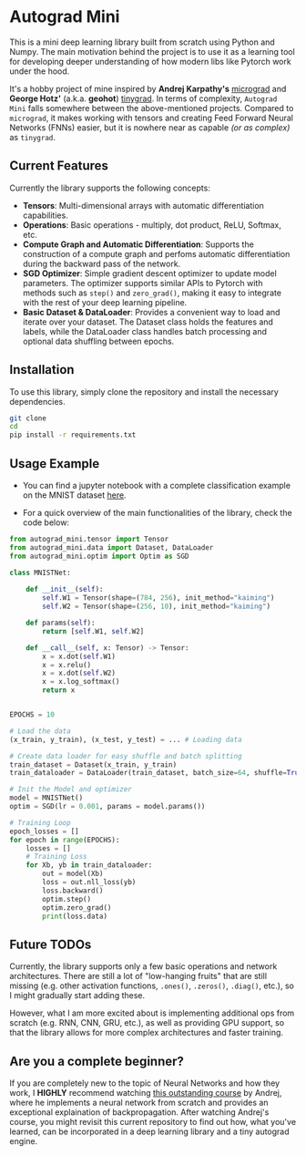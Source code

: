 # Autograd Mini 

This is a mini deep learning library built from scratch using Python and Numpy. The main motivation behind the project is to use it as a learning tool for developing deeper understanding of how modern libs like Pytorch work under the hood.

It's a hobby project of mine inspired by **Andrej Karpathy's** [micrograd](https://github.com/karpathy/micrograd) and **George Hotz'** (a.k.a. **geohot**) [tinygrad](https://github.com/tinygrad/tinygrad). In terms of complexity, `Autograd Mini` falls somewhere between the above-mentioned projects. Compared to `micrograd`, it makes working with tensors and creating Feed Forward Neural Networks (FNNs) easier, but it is nowhere near as capable *(or as complex)* as `tinygrad`. 

## Current Features

Currently the library supports the following concepts:

- **Tensors**: Multi-dimensional arrays with automatic differentiation capabilities.
- **Operations**: Basic operations - multiply, dot product, ReLU, Softmax, etc.
- **Compute Graph and Automatic Differentiation**: Supports the construction of a compute graph and perfoms automatic differentiation during the backward pass of the network.
- **SGD Optimizer**:  Simple gradient descent optimizer to update model parameters. The optimizer supports similar APIs to Pytorch with methods such as `step()` and `zero_grad()`, making it easy to integrate with the rest of your deep learning pipeline.
- **Basic Dataset & DataLoader**: Provides a convenient way to load and iterate over your dataset. The Dataset class holds the features and labels, while the DataLoader class handles batch processing and optional data shuffling between epochs.

## Installation

To use this library, simply clone the repository and install the necessary dependencies.

```bash
git clone  
cd  
pip install -r requirements.txt
```

## Usage Example
- You can find a jupyter notebook with a complete classification example on the MNIST dataset [here](https://github.com/d-rangelov/autograd_mini/).

- For a quick overview of the main functionalities of the library, check the code below:

```python
from autograd_mini.tensor import Tensor
from autograd_mini.data import Dataset, DataLoader
from autograd_mini.optim import Optim as SGD

class MNISTNet:
    
    def __init__(self):
        self.W1 = Tensor(shape=(784, 256), init_method="kaiming")
        self.W2 = Tensor(shape=(256, 10), init_method="kaiming")

    def params(self):
        return [self.W1, self.W2]

    def __call__(self, x: Tensor) -> Tensor:
        x = x.dot(self.W1)
        x = x.relu()
        x = x.dot(self.W2)
        x = x.log_softmax()
        return x


EPOCHS = 10

# Load the data
(x_train, y_train), (x_test, y_test) = ... # Loading data

# Create data loader for easy shuffle and batch splitting
train_dataset = Dataset(x_train, y_train)
train_dataloader = DataLoader(train_dataset, batch_size=64, shuffle=True)

# Init the Model and optimizer
model = MNISTNet()
optim = SGD(lr = 0.001, params = model.params())

# Training Loop
epoch_losses = []
for epoch in range(EPOCHS):
    losses = []
    # Training Loss
    for Xb, yb in train_dataloader:
        out = model(Xb)
        loss = out.nll_loss(yb)
        loss.backward()
        optim.step()
        optim.zero_grad()
        print(loss.data)

```

## Future TODOs
Currently, the library supports only a few basic operations and network architectures. There are still a lot of "low-hanging fruits" that are still missing (e.g. other activation functions, `.ones()`, `.zeros()`, `.diag()`, etc.), so I might gradually start adding these.

However, what I am more excited about is implementing additional ops from scratch (e.g. RNN, CNN, GRU, etc.), as well as providing GPU support, so that the library allows for more complex architectures and faster training. 

## Are you a complete beginner?
If you are completely new to the topic of Neural Networks and how they work, I **HIGHLY** recommend watching [this outstanding course](https://www.youtube.com/watch?v=VMj-3S1tku0) by Andrej, where he implements a neural network from scratch and provides an exceptional explaination of backpropagation. After watching Andrej's course, you might revisit this current repository to find out how, what you've learned, can be incorporated in a deep learning library and a tiny autograd engine.
